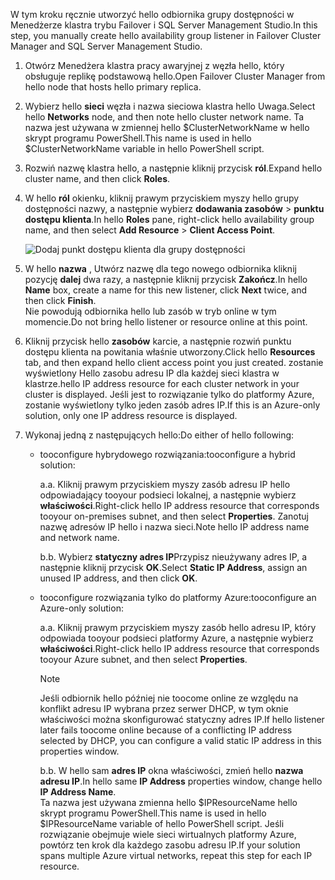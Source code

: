 <span data-ttu-id="89bb3-101">W tym kroku ręcznie utworzyć hello odbiornika grupy dostępności w Menedżerze klastra trybu Failover i SQL Server Management Studio.</span><span class="sxs-lookup"><span data-stu-id="89bb3-101">In this step, you manually create hello availability group listener in Failover Cluster Manager and SQL Server Management Studio.</span></span>

1. <span data-ttu-id="89bb3-102">Otwórz Menedżera klastra pracy awaryjnej z węzła hello, który obsługuje replikę podstawową hello.</span><span class="sxs-lookup"><span data-stu-id="89bb3-102">Open Failover Cluster Manager from hello node that hosts hello primary replica.</span></span>

2. <span data-ttu-id="89bb3-103">Wybierz hello **sieci** węzła i nazwa sieciowa klastra hello Uwaga.</span><span class="sxs-lookup"><span data-stu-id="89bb3-103">Select hello **Networks** node, and then note hello cluster network name.</span></span> <span data-ttu-id="89bb3-104">Ta nazwa jest używana w zmiennej hello $ClusterNetworkName w hello skrypt programu PowerShell.</span><span class="sxs-lookup"><span data-stu-id="89bb3-104">This name is used in hello $ClusterNetworkName variable in hello PowerShell script.</span></span>

3. <span data-ttu-id="89bb3-105">Rozwiń nazwę klastra hello, a następnie kliknij przycisk **ról**.</span><span class="sxs-lookup"><span data-stu-id="89bb3-105">Expand hello cluster name, and then click **Roles**.</span></span>

4. <span data-ttu-id="89bb3-106">W hello **ról** okienku, kliknij prawym przyciskiem myszy hello grupy dostępności nazwy, a następnie wybierz **dodawania zasobów** > **punktu dostępu klienta**.</span><span class="sxs-lookup"><span data-stu-id="89bb3-106">In hello **Roles** pane, right-click hello availability group name, and then select **Add Resource** > **Client Access Point**.</span></span>
   
    ![Dodaj punkt dostępu klienta dla grupy dostępności](./media/virtual-machines-sql-server-configure-alwayson-availability-group-listener/IC678769.gif)

5. <span data-ttu-id="89bb3-108">W hello **nazwa** , Utwórz nazwę dla tego nowego odbiornika kliknij pozycję **dalej** dwa razy, a następnie kliknij przycisk **Zakończ**.</span><span class="sxs-lookup"><span data-stu-id="89bb3-108">In hello **Name** box, create a name for this new listener, click **Next** twice, and then click **Finish**.</span></span>  
    <span data-ttu-id="89bb3-109">Nie powodują odbiornika hello lub zasób w tryb online w tym momencie.</span><span class="sxs-lookup"><span data-stu-id="89bb3-109">Do not bring hello listener or resource online at this point.</span></span>

6. <span data-ttu-id="89bb3-110">Kliknij przycisk hello **zasobów** karcie, a następnie rozwiń punktu dostępu klienta na powitania właśnie utworzony.</span><span class="sxs-lookup"><span data-stu-id="89bb3-110">Click hello **Resources** tab, and then expand hello client access point you just created.</span></span> 
    <span data-ttu-id="89bb3-111">zostanie wyświetlony Hello zasobu adresu IP dla każdej sieci klastra w klastrze.</span><span class="sxs-lookup"><span data-stu-id="89bb3-111">hello IP address resource for each cluster network in your cluster is displayed.</span></span> <span data-ttu-id="89bb3-112">Jeśli jest to rozwiązanie tylko do platformy Azure, zostanie wyświetlony tylko jeden zasób adres IP.</span><span class="sxs-lookup"><span data-stu-id="89bb3-112">If this is an Azure-only solution, only one IP address resource is displayed.</span></span>

7. <span data-ttu-id="89bb3-113">Wykonaj jedną z następujących hello:</span><span class="sxs-lookup"><span data-stu-id="89bb3-113">Do either of hello following:</span></span>
   
   * <span data-ttu-id="89bb3-114">tooconfigure hybrydowego rozwiązania:</span><span class="sxs-lookup"><span data-stu-id="89bb3-114">tooconfigure a hybrid solution:</span></span>
     
        <span data-ttu-id="89bb3-115">a.</span><span class="sxs-lookup"><span data-stu-id="89bb3-115">a.</span></span> <span data-ttu-id="89bb3-116">Kliknij prawym przyciskiem myszy zasób adresu IP hello odpowiadający tooyour podsieci lokalnej, a następnie wybierz **właściwości**.</span><span class="sxs-lookup"><span data-stu-id="89bb3-116">Right-click hello IP address resource that corresponds tooyour on-premises subnet, and then select **Properties**.</span></span> <span data-ttu-id="89bb3-117">Zanotuj nazwę adresów IP hello i nazwa sieci.</span><span class="sxs-lookup"><span data-stu-id="89bb3-117">Note hello IP address name and network name.</span></span>
   
        <span data-ttu-id="89bb3-118">b.</span><span class="sxs-lookup"><span data-stu-id="89bb3-118">b.</span></span> <span data-ttu-id="89bb3-119">Wybierz **statyczny adres IP**Przypisz nieużywany adres IP, a następnie kliknij przycisk **OK**.</span><span class="sxs-lookup"><span data-stu-id="89bb3-119">Select **Static IP Address**, assign an unused IP address, and then click **OK**.</span></span>
 
   * <span data-ttu-id="89bb3-120">tooconfigure rozwiązania tylko do platformy Azure:</span><span class="sxs-lookup"><span data-stu-id="89bb3-120">tooconfigure an Azure-only solution:</span></span>

        <span data-ttu-id="89bb3-121">a.</span><span class="sxs-lookup"><span data-stu-id="89bb3-121">a.</span></span> <span data-ttu-id="89bb3-122">Kliknij prawym przyciskiem myszy zasób hello adresu IP, który odpowiada tooyour podsieci platformy Azure, a następnie wybierz **właściwości**.</span><span class="sxs-lookup"><span data-stu-id="89bb3-122">Right-click hello IP address resource that corresponds tooyour Azure subnet, and then select **Properties**.</span></span>
       
       > [!NOTE]
       > <span data-ttu-id="89bb3-123">Jeśli odbiornik hello później nie toocome online ze względu na konflikt adresu IP wybrana przez serwer DHCP, w tym oknie właściwości można skonfigurować statyczny adres IP.</span><span class="sxs-lookup"><span data-stu-id="89bb3-123">If hello listener later fails toocome online because of a conflicting IP address selected by DHCP, you can configure a valid static IP address in this properties window.</span></span>
       > 
       > 

       <span data-ttu-id="89bb3-124">b.</span><span class="sxs-lookup"><span data-stu-id="89bb3-124">b.</span></span> <span data-ttu-id="89bb3-125">W hello sam **adres IP** okna właściwości, zmień hello **nazwa adresu IP**.</span><span class="sxs-lookup"><span data-stu-id="89bb3-125">In hello same **IP Address** properties window, change hello **IP Address Name**.</span></span>  
        <span data-ttu-id="89bb3-126">Ta nazwa jest używana zmienna hello $IPResourceName hello skrypt programu PowerShell.</span><span class="sxs-lookup"><span data-stu-id="89bb3-126">This name is used in hello $IPResourceName variable of hello PowerShell script.</span></span> <span data-ttu-id="89bb3-127">Jeśli rozwiązanie obejmuje wiele sieci wirtualnych platformy Azure, powtórz ten krok dla każdego zasobu adresu IP.</span><span class="sxs-lookup"><span data-stu-id="89bb3-127">If your solution spans multiple Azure virtual networks, repeat this step for each IP resource.</span></span>

